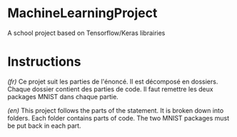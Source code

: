 # MachineLearningProject
A school project based on Tensorflow/Keras librairies

# Instructions

_(fr)_ Ce projet suit les parties de l'énoncé.
Il est décomposé en dossiers. Chaque dossier contient des parties de code.
Il faut remettre les deux packages MNIST dans chaque partie.

_(en)_ This project follows the parts of the statement.
It is broken down into folders. Each folder contains parts of code.
The two MNIST packages must be put back in each part.
